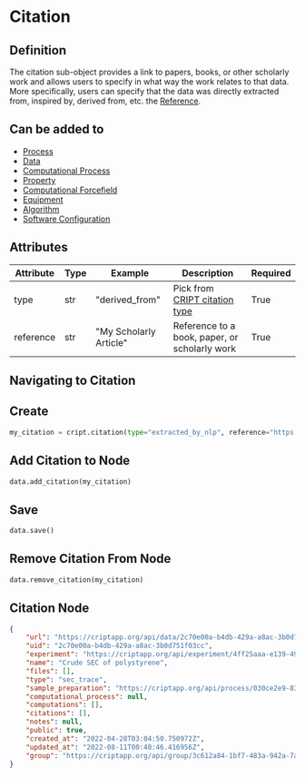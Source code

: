 # Citation

## Definition
The citation sub-object provides a link to papers, books, or other scholarly work and allows users
to specify in what way the work relates to that data. More specifically, users can specify that the
data was directly extracted from, inspired by, derived from, etc. the 
<a href="../../nodes/reference" target="_blank">Reference</a>.


## Can be added to
* <a href="../../nodes/process" target="_blank">Process</a>
* <a href="../../nodes/data" target="_blank">Data</a>
* <a href="../../nodes/computational_process" target="_blank">Computational Process</a>
* <a href="../property" target="_blank">Property</a>
* <a href="../computational_forcefield" target="_blank">Computational Forcefield</a>
* <a href="../equipment" target="_blank">Equipment</a>
* <a href="../algorithm" target="_blank">Algorithm</a>
* <a href="../software_configuration" target="_blank">Software Configuration</a>


## Attributes

| Attribute | Type | Example               | Description                                                               | Required |
|-----------|------|-----------------------|---------------------------------------------------------------------------|----------|
| type      | str  | "derived_from"        | Pick from [CRIPT citation type](https://criptapp.org/keys/citation-type/) | True     |
| reference | str  | "My Scholarly Article" | Reference to a book, paper, or scholarly work                             | True     |

## Navigating to Citation

## Create
```python
my_citation = cript.citation(type="extracted_by_nlp", reference="https://myreference.com")
```

## Add Citation to Node
```python
data.add_citation(my_citation)
```

## Save
```python
data.save()
```

## Remove Citation From Node
```python
data.remove_citation(my_citation)
```

## Citation Node

```json hl_lines="11"
{
    "url": "https://criptapp.org/api/data/2c70e00a-b4db-429a-a8ac-3b0d751f03cc/",
    "uid": "2c70e00a-b4db-429a-a8ac-3b0d751f03cc",
    "experiment": "https://criptapp.org/api/experiment/4ff25aaa-e139-494c-85ea-babca0a4c24c/",
    "name": "Crude SEC of polystyrene",
    "files": [],
    "type": "sec_trace",
    "sample_preparation": "https://criptapp.org/api/process/030ce2e9-834f-4912-9357-e589b1d1e7c1/",
    "computational_process": null,
    "computations": [],
    "citations": [],
    "notes": null,
    "public": true,
    "created_at": "2022-04-28T03:04:50.750972Z",
    "updated_at": "2022-08-11T00:40:46.416956Z",
    "group": "https://criptapp.org/api/group/3c612a84-1bf7-483a-942a-7ab56f71f83c/"
}
```